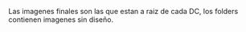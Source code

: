 Las imagenes finales son las que estan a raiz de cada DC, los folders contienen imagenes sin diseño.
